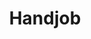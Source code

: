---
title: Handjob
crosslinks:
- livven
- cfnm
- HereInMyCar
- MakingOff
- patriciacaprice
- edging
- JavPreview
- MalenaMorgan
- Take_Her_Place
- offshoulder_sex
- holdthemoan
- DylanRyder
- arianamarie
- NSFW_GIF
---